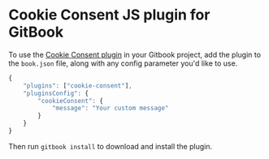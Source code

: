 # Cookie Consent JS plugin for GitBook

To use the [Cookie Consent plugin](https://silktide.com/tools/cookie-consent/) in your Gitbook project, add the plugin to the `book.json` file, along with any config parameter you'd like to use.

```javascript
{
    "plugins": ["cookie-consent"],
    "pluginsConfig": {
        "cookieConsent": {
            "message": "Your custom message"
        }
    }
}
```

Then run `gitbook install` to download and install the plugin.
